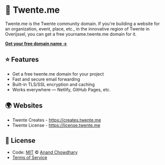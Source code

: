 # 🐎 Twente.me

Twente.me is the Twente community domain. If you're building a website for an organization, event, place, etc., in the innovative region of Twente in Overijssel, you can get a free yourname.twente.me domain for it.

[**Get your free domain name →**](#)

## ⭐ Features

- Get a free twente.me domain for your project
- Fast and secure email forwarding
- Built-in TLS/SSL encryption and caching
- Works everywhere — Netlify, GitHub Pages, etc.

## 🌍 Websites

- Twente Creates - https://creates.twente.me
- Twente License - https://license.twente.me

## 📃 License

- Code: [MIT](./LICENSE) © [Anand Chowdhary](https://anandchowdhary.com)
- [Terms of Service](#)
